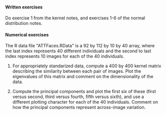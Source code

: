 #### Written exercises 
Do  exercise 1 from the kernel  notes, and exercises 1-6 of the 
normal distribution notes. 

#### Numerical exercises 
The R data file "ATTFaces.RData" is a 92 by 112 by 10 by 40 array, 
where the last index represents 40 different individuals and the 
second to last index represents 10 images for each of the 40 
individuals. 

1. For appropriately standarized data, compute a 400 by 400 kernel 
matrix describing the similarity between each pair of images. Plot 
the eigenvalues of this matrix and comment on the dimensionality of 
the data. 

2. Compute the principal components and plot the first six of these 
(first versus second, third versus fourth, fifth versus sixth), 
and use a different plotting character for each of the 40 individuals. 
Comment on how the principal components represent across-image 
variation. 



